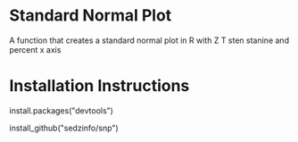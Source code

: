 # Standard Normal Plot
A function that creates a standard normal plot in R with Z T sten stanine and percent x axis

# Installation Instructions
install.packages("devtools")

install_github("sedzinfo/snp")
